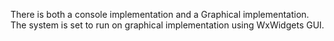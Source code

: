 There is both a console implementation and a Graphical implementation. The system is set to run on graphical implementation using WxWidgets GUI.
